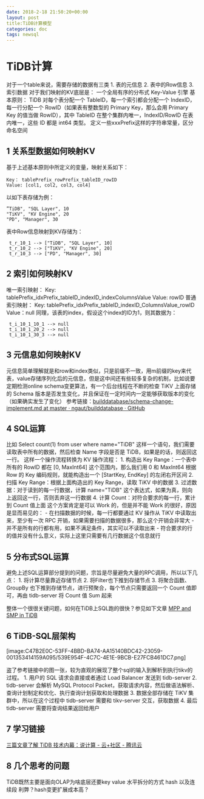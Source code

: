 ```yaml
---
date: 2018-2-18 21:50:20+00:00
layout: post
title:TiDB计算模型
categories: doc
tags: newsql
---
```



# TiDB计算
对于一个table来说，需要存储的数据有三类
	1. 表的元信息
	2. 表中的Row信息
	3. 索引数据
对于我们映射的KV底层是：
一个全局有序的分布式 Key-Value 引擎
基本原则：
TiDB 对每个表分配一个 TableID，每一个索引都会分配一个 IndexID，每一行分配一个 RowID（如果表有整数型的 Primary Key，那么会用 Primary Key 的值当做 RowID），其中 TableID 在整个集群内唯一，IndexID/RowID 在表内唯一，这些 ID 都是 int64 类型。
定义一些xxxPrefix这样的字符串常量，区分命名空间
## 1 关系型数据如何映射KV
基于上述基本原则中所定义的变量，映射关系如下：

```
Key： tablePrefix_rowPrefix_tableID_rowID
Value: [col1, col2, col3, col4]
```

以如下表存储为例：


```
”TiDB", "SQL Layer", 10
"TiKV", "KV Engine", 20
"PD", "Manager", 30
```

表中Row信息映射到KV存储为：

```
 t_r_10_1 --> ["TiDB", "SQL Layer", 10]
 t_r_10_2 --> ["TiKV", "KV Engine", 20]
 t_r_10_3 --> ["PD", "Manager", 30]
```

## 2 索引如何映射KV

唯一索引映射：
Key: tablePrefix_idxPrefix_tableID_indexID_indexColumnsValue
Value: rowID
普通索引映射：
 Key: tablePrefix_idxPrefix_tableID_indexID_ColumnsValue_rowID
 Value：null
同理，该表的index，假设这个index的ID为1，则其数据为：
```
 t_i_10_1_10_1 --> null
 t_i_10_1_20_2 --> null
 t_i_10_1_30_3 --> null
```
## 3 元信息如何映射KV
元信息简单理解就是和row和index类似，只是前缀不一致，用m前缀的key来代表，value存储序列化后的元信息，但是这中间还有些较多复杂的机制，比如说要定期检测online schema变更算法，有一个后台线程在不断的检查 TiKV 上面存储的 Schema 版本是否发生变化，并且保证在一定时间内一定能够获取版本的变化（如果确实发生了变化）
参考链接：[builddatabase/schema-change-implement.md at master · ngaut/builddatabase · GitHub](https://github.com/ngaut/builddatabase/blob/master/f1/schema-change-implement.md)
## 4 SQL运算

比如 Select count(1) from user where name="TiDB" 这样一个语句，我们需要读取表中所有的数据，然后检查 Name 字段是否是 TiDB，如果是的话，则返回这一行。
这样一个操作流程转换为 KV 操作流程：
	1. 构造出 Key Range：一个表中所有的 RowID 都在 [0, MaxInt64] 这个范围内，那么我们用 0 和 MaxInt64 根据 Row 的 Key 编码规则，就能构造出一个 [StartKey, EndKey] 的左闭右开区间
	2. 扫描 Key Range：根据上面构造出的 Key Range，读取 TiKV 中的数据
	3. 过滤数据：对于读到的每一行数据，计算 name="TiDB" 这个表达式，如果为真，则向上返回这一行，否则丢弃这一行数据
	4. 计算 Count：对符合要求的每一行，累计到 Count 值上面
这个方案肯定是可以 Work 的，但是并不能 Work 的很好，原因是显而易见的：
	- 在扫描数据的时候，每一行都要通过 KV 操作从 TiKV 中读取出来，至少有一次 RPC 开销，如果需要扫描的数据很多，那么这个开销会非常大
	- 并不是所有的行都有用，如果不满足条件，其实可以不读取出来
	- 符合要求的行的值并没有什么意义，实际上这里只需要有几行数据这个信息就行

## 5 分布式SQL运算
避免上述SQL运算部分提到的问题，宗旨是尽量避免大量的RPC调用，所以以下几点：
	1. 将计算尽量靠近存储节点
	2. 将Filter也下推到存储节点
	3. 将聚合函数、GroupBy 也下推到存储节点，进行预聚合，每个节点只需要返回一个 Count 值即可，再由 tidb-server 将 Count 值 Sum 起来

整体一个很很关键问题，如何在TiDB上SQL跑的很快？参见如下文章
[MPP and SMP in TiDB](https://mp.weixin.qq.com/s?__biz=MzI3NDIxNTQyOQ==&mid=2247484187&idx=1&sn=90a7ce3e6db7946ef0b7609a64e3b423&chksm=eb162471dc61ad679fc359100e2f3a15d64dd458446241bff2169403642e60a95731c6716841&scene=4)
## 6 TiDB-SQL层架构 
[image:C47B2E0C-53FF-4BBD-BA74-AA15140BDC42-23059-001353414159A095/539E954F-4C7C-4E1E-9BCB-E27FCB461DC7.png]

盗了参考链接中的图一张，较为直观的展现了整个sql的输入到解析到执行tikv的过程。
	1. 用户的 SQL 请求会直接或者通过 Load Balancer 发送到 tidb-server
	2. tidb-server 会解析 MySQL Protocol Packet，获取请求内容，然后做语法解析、查询计划制定和优化、执行查询计划获取和处理数据
	3. 数据全部存储在 TiKV 集群中，所以在这个过程中 tidb-server 需要和 tikv-server 交互，获取数据
	4. 最后 tidb-server 需要将查询结果返回给用户
## 7 学习链接
[三篇文章了解 TiDB 技术内幕：说计算 - 云+社区 - 腾讯云](https://cloud.tencent.com/developer/article/1005150)
## 8 几个思考的问题
TiDB既然主要是面向OLAP为啥底层还要key value
水平拆分的方式 hash 以及连续段 利弊？hash变更扩展成本高？
